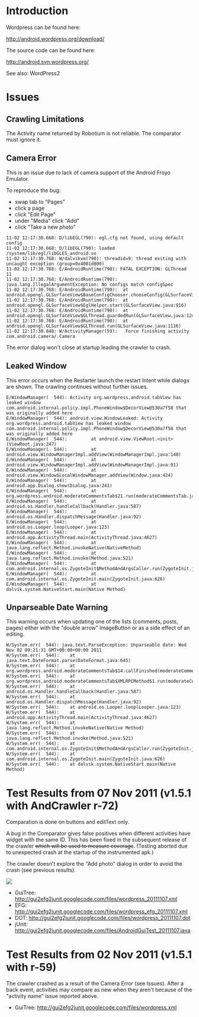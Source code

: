 # Introduction #

Wordpress can be found here:

http://android.wordpress.org/download/

The source code can be found here:

http://android.svn.wordpress.org/

See also: WordPress2

# Issues #

## Crawling Limitations ##

The Activity name returned by Robotium is not reliable. The comparator must ignore it.

## Camera Error ##

This is an issue due to lack of camera support of the Android Froyo Emulator.

To reproduce the bug:
  * swap tab to "Pages"
  * click a page
  * click "Edit Page"
  * under "Media" click "Add"
  * click "Take a new photo"

```
11-02 12:17:30.668: D/libEGL(790): egl.cfg not found, using default config
11-02 12:17:30.668: D/libEGL(790): loaded /system/lib/egl/libGLES_android.so
11-02 12:17:30.768: W/dalvikvm(790): threadid=9: thread exiting with uncaught exception (group=0x4001d800)
11-02 12:17:30.768: E/AndroidRuntime(790): FATAL EXCEPTION: GLThread 11
11-02 12:17:30.768: E/AndroidRuntime(790): java.lang.IllegalArgumentException: No configs match configSpec
11-02 12:17:30.768: E/AndroidRuntime(790): 	at android.opengl.GLSurfaceView$BaseConfigChooser.chooseConfig(GLSurfaceView.java:760)
11-02 12:17:30.768: E/AndroidRuntime(790): 	at android.opengl.GLSurfaceView$EglHelper.start(GLSurfaceView.java:916)
11-02 12:17:30.768: E/AndroidRuntime(790): 	at android.opengl.GLSurfaceView$GLThread.guardedRun(GLSurfaceView.java:1246)
11-02 12:17:30.768: E/AndroidRuntime(790): 	at android.opengl.GLSurfaceView$GLThread.run(GLSurfaceView.java:1116)
11-02 12:17:30.848: W/ActivityManager(59):   Force finishing activity com.android.camera/.Camera
```

The error dialog won't close at startup leading the crawler to crash.

## Leaked Window ##

This error occurs when the Restarter launch the restart Intent while dialogs are shown. The crawling continues without further issues.

```
E/WindowManager(  544): Activity org.wordpress.android.tabView has leaked window com.android.internal.policy.impl.PhoneWindow$DecorView@530a7f58 that was originally added here
E/WindowManager(  544): android.view.WindowLeaked: Activity org.wordpress.android.tabView has leaked window com.android.internal.policy.impl.PhoneWindow$DecorView@530a7f58 that was originally added here
E/WindowManager(  544):         at android.view.ViewRoot.<init>(ViewRoot.java:247)
E/WindowManager(  544):         at android.view.WindowManagerImpl.addView(WindowManagerImpl.java:148)
E/WindowManager(  544):         at android.view.WindowManagerImpl.addView(WindowManagerImpl.java:91)
E/WindowManager(  544):         at android.view.Window$LocalWindowManager.addView(Window.java:424)
E/WindowManager(  544):         at android.app.Dialog.show(Dialog.java:241)
E/WindowManager(  544):         at org.wordpress.android.moderateCommentsTab$21.run(moderateCommentsTab.java:1509)
E/WindowManager(  544):         at android.os.Handler.handleCallback(Handler.java:587)
E/WindowManager(  544):         at android.os.Handler.dispatchMessage(Handler.java:92)
E/WindowManager(  544):         at android.os.Looper.loop(Looper.java:123)
E/WindowManager(  544):         at android.app.ActivityThread.main(ActivityThread.java:4627)
E/WindowManager(  544):         at java.lang.reflect.Method.invokeNative(NativeMethod)
E/WindowManager(  544):         at java.lang.reflect.Method.invoke(Method.java:521)
E/WindowManager(  544):         at com.android.internal.os.ZygoteInit$MethodAndArgsCaller.run(ZygoteInit.java:868)
E/WindowManager(  544):         at com.android.internal.os.ZygoteInit.main(ZygoteInit.java:626)
E/WindowManager(  544):         at dalvik.system.NativeStart.main(Native Method)
```

## Unparseable Date Warning ##

This warning occurs when updating one of the lists (comments, posts, pages) either with the "double arrow" ImageButton or as a side effect of an editing.

```
W/System.err(  544): java.text.ParseException: Unparseable date: Wed Nov 02 09:21:31 GMT+00:00+00:00 2011
W/System.err(  544):    at java.text.DateFormat.parse(DateFormat.java:645)
W/System.err(  544):    at org.wordpress.android.moderateCommentsTab$14.callFinished(moderateCommentsTab.java:738)
W/System.err(  544):    at org.wordpress.android.moderateCommentsTab$XMLRPCMethod$1.run(moderateCommentsTab.java:1170)
W/System.err(  544):    at android.os.Handler.handleCallback(Handler.java:587)
W/System.err(  544):    at android.os.Handler.dispatchMessage(Handler.java:92)
W/System.err(  544):    at android.os.Looper.loop(Looper.java:123)
W/System.err(  544):    at android.app.ActivityThread.main(ActivityThread.java:4627)
W/System.err(  544):    at java.lang.reflect.Method.invokeNative(Native Method)
W/System.err(  544):    at java.lang.reflect.Method.invoke(Method.java:521)
W/System.err(  544):    at com.android.internal.os.ZygoteInit$MethodAndArgsCaller.run(ZygoteInit.java:868)
W/System.err(  544):    at com.android.internal.os.ZygoteInit.main(ZygoteInit.java:626)
W/System.err(  544):    at dalvik.system.NativeStart.main(Native Method)
```

# Test Results from 07 Nov 2011 (v1.5.1 with AndCrawler r-72) #

Comparation is done on buttons and editText only.

A bug in the Comparator gives false positives when different activities have widget with the same ID. This has been fixed in the subsequent release of the crawler ~~which will be used to measure coverage~~. (Testing aborted due to unexpected crash at the startup of the instrumented apk.)

The crawler doesn't explore the "Add photo" dialog in order to avoid the crash (see previous results).

[![](http://gui2efg2junit.googlecode.com/files/wordpress_20111107.png)](http://code.google.com/p/gui2efg2junit/downloads/detail?name=wordpress_20111107.png&can=2&q=)

  * GuiTree: http://gui2efg2junit.googlecode.com/files/wordpress_20111107.xml
  * EFG: http://gui2efg2junit.googlecode.com/files/wordpress_efg_20111107.xml
  * DOT: http://gui2efg2junit.googlecode.com/files/wordpress_20111107.dot
  * jUnit: http://gui2efg2junit.googlecode.com/files/AndroidGuiTest_20111107.java

# Test Results from 02 Nov 2011 (v1.5.1 with r-59) #

The crawler crashed as a result of the Camera Error (see Issues). After a back event, activities may compare as new when they aren't because of the "activity name" issue reported above.

  * GuiTree: http://gui2efg2junit.googlecode.com/files/wordpress.xml
